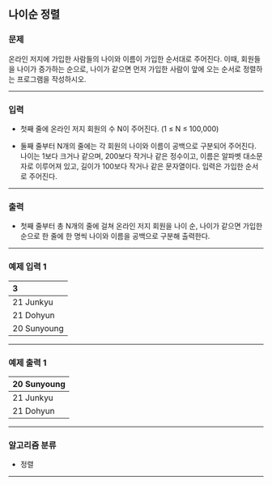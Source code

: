 나이순 정렬
-------------
### 문제

온라인 저지에 가입한 사람들의 나이와 이름이 가입한 순서대로 주어진다. 이때, 회원들을 나이가 증가하는 순으로, 나이가 같으면 먼저 가입한 사람이 앞에 오는 순서로 정렬하는 프로그램을 작성하시오.

- - -

### 입력
* 첫째 줄에 온라인 저지 회원의 수 N이 주어진다. (1 ≤ N ≤ 100,000)

* 둘째 줄부터 N개의 줄에는 각 회원의 나이와 이름이 공백으로 구분되어 주어진다. 나이는 1보다 크거나 같으며, 200보다 작거나 같은 정수이고, 이름은 알파벳 대소문자로 이루어져 있고, 길이가 100보다 작거나 같은 문자열이다. 입력은 가입한 순서로 주어진다.

- - -

### 출력
* 첫째 줄부터 총 N개의 줄에 걸쳐 온라인 저지 회원을 나이 순, 나이가 같으면 가입한 순으로 한 줄에 한 명씩 나이와 이름을 공백으로 구분해 출력한다.

- - -

### 예제 입력 1
|3|
|:---|
|21 Junkyu|
|21 Dohyun|
|20 Sunyoung|

- - -

### 예제 출력 1
|20 Sunyoung|
|:---|
|21 Junkyu|
|21 Dohyun|

- - -

### 알고리즘 분류
* 정렬

- - -